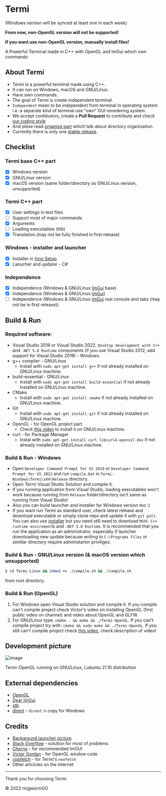 # Termi

(Windows version will be synced at least one in each week)

**From now, non-OpenGL version will not be supported!**

**If you want use non-OpenGL version, manually install files!**

A Powerful Terminal made in C++ with OpenGL and ImGui which own commands

## About Termi
- Termi is a powerful terminal made using C++.
- It can run on Windows, macOS and GNU/Linux.
- Have own commands.
- The goal of Termi is create independent terminal.
- ```Independent``` mean to be independent from terminal in operating system i.e. a separate kind of terminal use "own" GUI renedering system.
- We accept contibutors, create a **Pull Request** to contribute and check [our coding style](https://github.com/ringwormGO-organization/Termi/blob/main/CONTRIBUTING.md#coding-sytle-for-pull-requests)
- And plese read [organize part](https://github.com/ringwormGO-organization/Termi/blob/main/CONTRIBUTING.md#code-organization) which talk about directory organization.
- Currently there is only one [stable release](https://github.com/ringwormGO-organization/Termi/releases/tag/v1.0.0).

## Checklist
### Termi base C++ part
- [x] Windows version
- [x] GNU/Linux version
- [x] macOS version (same folder/directory as GNU/Linux version, unsupported)

### Termi C++ part
- [x] User settings in text files
- [ ] Support most of major commands
- [x] Arguments
- [ ] Loading executables (tlib)
- [x] Translation (may not be fully finished in first release)

### Windows - installer and launcher
- [x] Installer in [Inno Setup](https://github.com/jrsoftware/issrc)
- [x] Lanucher and updater - C#

### Independence
- [x] Independence (Windows & GNU/Linux [ImGui](https://github.com/ocornut/imgui) base)
- [x] Independence (Windows & GNU/Linux [ImGui](https://github.com/ocornut/imgui))
- [ ] Independence (Windows & GNU/Linux [ImGui](https://github.com/ocornut/imgui) real console and tabs (may not be in first release))

## Build & Run
### Required software:
- Visual Studio 2019 or Visual Studio 2022, ```Desktop development with C++``` and ```.NET 5.0 Runtime``` components (if you use Visual Studio 2012, add support for Visual Studio 2019) - Windows.
- g++ complier - GNU/Linux
  - Install with ```sudo apt-get install g++``` if not already installed on GNU/Linux machine.
- build-essential - GNU/Linux
  - Install with ```sudo apt-get install build-essential``` if not already installed on GNU/Linux machine.
- CMake
  - Install with ```sudo apt-get install cmake``` if not already installed on GNU/Linux machine.
- Git
  - Install with ```sudo apt-get install git``` if not already installed on GNU/Linux machine.
- OpenGL - for OpenGL project part
  - Check [this video](https://www.youtube.com/watch?v=643CUhCoyCo) to install it on GNU/Linux machine.
- curl - for Package Manager
  - Instal with ```sudo apt-get install curl libcurl4-openssl-dev``` if not already installed on GNU/Linux machine.

### Build & Run - Windows
- Open ```Developer Command Prompt for VS 2019``` or ```Developer Command Prompt for VS 2022``` and run ```compile.bat``` in `Termi-Windows\Termi\x64\Release` directory.
- Open Termi Visual Studio Solution and compile it.
- If you running application from Visual Studio, loading executables won't work because running from ```Release``` folder/directory isn't same as running from Visual Studio!
- Also you can build launcher and installer for Windows version too :)
- If you want run Termi as standard user, check latest release and download executable or simply clone repo and update it with ```git pull```. You can also use [installer](https://github.com/ringwormGO-organization/Termi/blob/main/Termi-Windows/Installer/Termi.exe) but you need still need to download ```MSVC C++ runtime enviroment```b and ```.NET 5.0 Runtime```. It is recommended that you run the application as an administrator, especially if launcher downloading new update because writing to ```C:\Programs Files``` or similiar directory require administartor priviliges.

### Build & Run - GNU/Linux version (& macOS version which unsupported)
```sh
$ cd Termi-Linux && chmod +x ./compile.sh && ./compile.sh
```
from root directory.

### Build & Run (OpenGL)
1. For Windows open Visual Studio solution and compile it. If you compile can't compile project check Victor's video on installing OpenGL (first public video on channel) and video about OpenGL and GLFW.
2. For GNU/Linux type: ```cmake . && make && ./Termi-OpenGL```. If you can't compile project try with: ```cmake && sudo make && ./Termi-OpenGL```. If you still can't compile project check [this video](hhttps://www.youtube.com/watch?v=CIbJ5Iw0yAs), check description of video!

## Development picture
![image](https://user-images.githubusercontent.com/83548580/159910200-8fa25e94-ba38-4b34-a84c-21d48f381603.png)

Termi-OpenGL running on GNU/Linux, Lubuntu 21.10 distribution

## External dependencies
- [OpenGL](https://www.opengl.org/)
- [Dear ImGui](https://github.com/ocornut/imgui)
- [stb](https://github.com/nothings/stb)
- [dirent](https://github.com/tronkko/dirent) - ```dirent.h``` copy for Windows

## Credits
- [Background launcher picture](https://pixabay.com/photos/leaf-maple-autumn-foliage-botany-3865014/)
- [Stack Overflow](https://stackoverflow.com/) - solution for most of problems
- [Cherno](https://www.youtube.com/c/TheChernoProject) - for recommended ImGUI
- [Victor Gordan](https://www.youtube.com/c/VictorGordan) - for OpenGL window code
- [cppfetch](https://github.com/Phate6660/cppfetch) - for Termi's `neofetch`
- Other artcicles on the internet
____________________________________

Thank you for choosing Termi.

© 2022 ringwormGO
